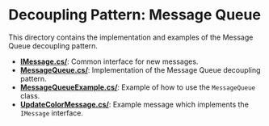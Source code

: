 # Decoupling Pattern: Message Queue

This directory contains the implementation and examples of the Message Queue decoupling pattern.

* [**IMessage.cs/**](./IMessage.cs): Common interface for new messages.
* [**MessageQueue.cs/**](./MessageQueue.cs): Implementation of the Message Queue decoupling pattern.
* [**MessageQueueExample.cs/**](./MessageQueueExample.cs): Example of how to use the `MessageQueue` class.
* [**UpdateColorMessage.cs/**](./UpdateColorMessage.cs): Example message which implements the `IMessage` interface.
